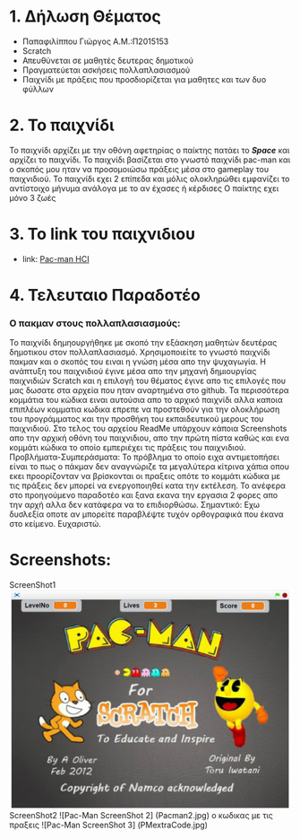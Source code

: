 # 1. Δήλωση Θέματος
* Παπαφιλίππου Γιώργος Α.Μ.:Π2015153
* Scratch
* Απευθύνεται σε μαθητές δευτερας δημοτικού
* Πραγματεύεται ασκήσεις πολλαπλασιασμού
* Παιχνίδι με πράξεις που προσδιορίζεται για μαθητες και των δυο φύλλων

# 2. Το παιχνίδι

Το παιχνίδι αρχίζει με την οθόνη αφετηρίας
ο παίκτης πατάει το _**Space**_ και αρχίζει το παιχνίδι.
Το παιχνίδι βασίζεται στο γνωστό παιχνίδι pac-man και ο σκοπός μου ηταν να προσομοιώσω πράξεις μέσα στο gameplay
του παιχνιδιού.
Το παιχνίδι εχει 2 επίπεδα και μόλις ολοκληρώθει εμφανίζει το αντίστοιχο μήνυμα ανάλογα με το αν έχασες ή κέρδισες
Ο παίκτης εχει μόνο 3 ζωές

# 3. Το link του παιχνιδιου
* link: [Pac-man HCI](https://scratch.mit.edu/projects/141521455/#fullscreen)

# 4. Τελευταιο Παραδοτέο
### Ο πακμαν στους πολλαπλασιασμούς:
  Το παιχνίδι δημηουργήθηκε με σκοπό την εξάσκηση μαθητών δευτέρας δημοτικου στον πολλαπλασιασμό. Χρησιμοποιείτε το γνωστό
παιχνίδι πακμαν και ο σκοπός του ειναι η γνώση μέσα απο την ψυχαγωγία.
  Η ανάπτυξη του παιχνιδιού έγινε μέσα απο την μηχανή δημιουργίας παιχνιδιών Scratch και η επιλογή του θέματος έγινε απο
τις επιλογές που μας δωσατε στα αρχεία που ηταν αναρτημένα στο github.
  Τα περισσότερα κομμάτια του κώδικα ειναι αυτούσια απο το αρχικό παιχνίδι αλλα καποια επιπλέων κομματια κωδικα επρεπε
να προστεθούν για την ολοκλήρωση του προγράμματος και την προσθήκη του εκπαιδευτικού μερους του παιχνιδιού.
  Στο τελος του αρχείου ReadMe υπάρχουν κάποια Screenshots απο την αρχική οθόνη του παιχνιδιου, απο την πρώτη πίστα καθώς
και ενα κομμάτι κώδικα το οποίο εμπεριέχει τις πράξεις του παιχνιδιού.
  Προβλήματα-Συμπεράσματα: Το πρόβλημα το οποίο ειχα αντιμετοπήσει είναι το πως ο πάκμαν δεν αναγνώριζε τα μεγαλύτερα κίτρινα χάπια
οπου εκει προορίζονταν να βρίσκονται οι πραξεις οπότε το κομμάτι κώδικα με τις πράξεις δεν μπορεί να ενεργοποιηθεί κατα την εκτέλεση.
Το ανέφερα στο προηγούμενο παραδοτέο και ξανα εκανα την εργασια 2 φορες απο την αρχή αλλα δεν κατάφερα να το επιδιορθώσω.
Σημαντικό: Εχω δυσλεξία οποτε αν μπορείτε παραβλέψτε τυχόν ορθογραφικά που έκανα στο κείμενο. Ευχαριστώ.
  
  
  





# Screenshots:

ScreenShot1
![Pac-Man ScreenShot 1](Pacman1.jpg)
ScreenShot2
![Pac-Man ScreenShot 2] (Pacman2.jpg)
ο κωδικας με τις πραξεις
![Pac-Man ScreenShot 3] (PMextraCode.jpg)
